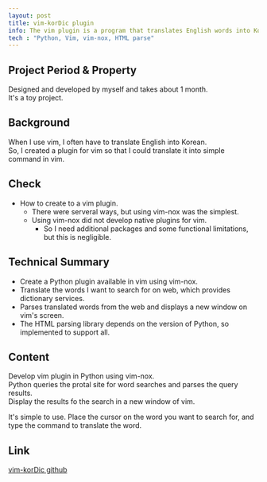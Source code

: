 ```yaml
---
layout: post
title: vim-korDic plugin
info: The vim plugin is a program that translates English words into Korean.
tech : "Python, Vim, vim-nox, HTML parse"
---
```


## Project Period & Property
Designed and developed by myself and takes about 1 month.  
It's a toy project.  


## Background
When I use vim, I often have to translate English into Korean.  
So, I created a plugin for vim so that I could translate it into simple command in vim.  


## Check
- How to create to a vim plugin.  
  - There were serveral ways, but using vim-nox was the simplest.  
  - Using vim-nox did not develop native plugins for vim.  
    - So I need additional packages and some functional limitations, but this is negligible.  


## Technical Summary
- Create a Python plugin available in vim using vim-nox.  
- Translate the words I want to search for on web, which provides dictionary services.  
- Parses translated words from the web and displays a new window on vim's screen.  
- The HTML parsing library depends on the version of Python, so implemented to support all.  


## Content
Develop vim plugin in Python using vim-nox.  
Python queries the protal site for word searches and parses the query results.  
Display the results fo the search in a new window of vim.  

It's simple to use. Place the cursor on the word you want to search for, and type the command to translate the word.  


## Link 
[vim-korDic github](https://github.com/kssim/vim-korDic)
